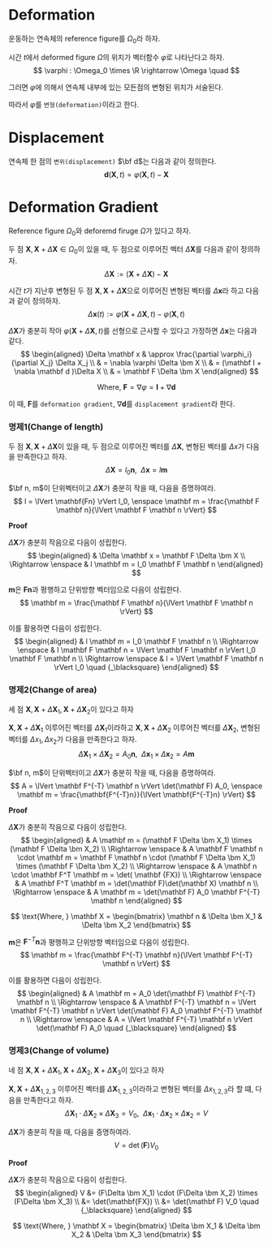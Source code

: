 # Deformation
운동하는 연속체의 reference figure를 $\Omega_0$라 하자.

시간 $t$에서 deformed figure $\Omega$의 위치가 벡터함수 $\varphi$로 나타난다고 하자.
$$ \varphi : \Omega_0 \times \R \rightarrow \Omega \quad  $$

그러면 $\varphi$에 의해서 연속체 내부에 있는 모든점의 변형된 위치가 서술된다. 

따라서 $\varphi$를 `변형(deformation)`이라고 한다.

# Displacement 
연속체 한 점의 `변위(displacement)` $\bf d$는 다음과 같이 정의한다.
$$ \mathbf d(\bm X, t) = \varphi(\bm X, t) - \bm X $$

# Deformation Gradient
Reference figure $\Omega_0$와 deforemd firuge $\Omega$가 있다고 하자.

두 점 $\bm X, \bm X + \Delta \bm X \in \Omega_0$이 있을 때, 두 점으로 이루어진 벡터 $\Delta \bm X$를 다음과 같이 정의하자.
$$ \Delta \bm X := (\bm X + \Delta \bm X) - \bm X $$

시간 $t$가 지난후 변형된 두 점 $\bm X, \bm X + \Delta \bm X$으로 이루어진 변형된 벡터를 $\Delta \mathbf x$라 하고 다음과 같이 정의하자.
$$ \Delta \mathbf x(t) := \varphi(\bm X + \Delta \bm X, t) - \varphi(\bm X,t) $$

$\Delta \bm X$가 충분히 작아 $\varphi (\bm X + \Delta \bm X, t)$를 선형으로 근사할 수 있다고 가정하면 $\Delta \mathbf x$는 다음과 같다.
$$ \begin{aligned} \Delta \mathbf x & \approx \frac{\partial \varphi_i}{\partial X_j} \Delta X_j \\ & = \nabla \varphi \Delta \bm X \\ & =  (\mathbf I + \nabla \mathbf d )\Delta X \\ & = \mathbf F \Delta \bm X \end{aligned} $$

$$ \text{Where, } \mathbf F = \nabla \varphi = \mathbf I + \nabla \mathbf d $$

이 때, $\mathbf F$를 `deformation gradient`, $\nabla \mathbf d$를 `displacement gradient`라 한다.


### 명제1(Change of length)
두 점 $\bm X, \bm X + \Delta \bm X$이 있을 때, 두 점으로 이루어진 벡터를 $\Delta \bm X$, 변형된 벡터를 $\Delta x$가 다음을 만족한다고 하자.
$$ \Delta \bm X = l_0 \mathbf n, \enspace \Delta \mathbf x = l \mathbf m$$

$\bf n, m$이 단위벡터이고 $\Delta \bm X$가 충분히 작을 때, 다음을 증명하여라.
$$ l = \lVert \mathbf{Fn} \rVert l_0, \enspace \mathbf m = \frac{\mathbf F \mathbf n}{\lVert \mathbf F \mathbf n \rVert} $$

**Proof**

$\Delta \bm X$가 충분히 작음으로 다음이 성립한다.
$$ \begin{aligned} & \Delta \mathbf x = \mathbf F \Delta \bm X \\ \Rightarrow \enspace &  l \mathbf m = l_0 \mathbf F \mathbf n \end{aligned} $$

$\mathbf m$은 $\mathbf F \mathbf n$과 평행하고 단위방향 벡터임으로 다음이 성립한다.
$$ \mathbf m = \frac{\mathbf F \mathbf n}{\lVert \mathbf F \mathbf n \rVert} $$

이를 활용하면 다음이 성립한다.
$$ \begin{aligned} & l \mathbf m = l_0 \mathbf F \mathbf n \\ \Rightarrow \enspace & l \mathbf F \mathbf n = \lVert \mathbf F \mathbf n \rVert l_0 \mathbf F \mathbf n \\ \Rightarrow \enspace & l = \lVert \mathbf F \mathbf n \rVert l_0 \quad {_\blacksquare} \end{aligned} $$

### 명제2(Change of area)
세 점 $\bm X, \bm X + \Delta \bm X_1, \bm X + \Delta \bm X_2$이 있다고 하자

$\bm X, \bm X + \Delta \bm X_1$ 이루어진 벡터를 $\Delta \bm X_1$이라하고 $\bm X, \bm X + \Delta \bm X_2$ 이루어진 벡터를 $\Delta \bm X_2$, 변형된 벡터를 $\Delta x_1, \Delta x_2$가 다음을 만족한다고 하자.
$$ \Delta \bm X_1 \times \Delta \bm X_2 = A_0 \mathbf n, \enspace \Delta \mathbf x_1 \times \Delta \mathbf x_2 = A \mathbf m$$

$\bf n, m$이 단위벡터이고 $\Delta \bm X$가 충분히 작을 때, 다음을 증명하여라.
$$ A = \lVert \mathbf F^{-T} \mathbf n \rVert \det(\mathbf F) A_0, \enspace \mathbf m = \frac{\mathbf{F^{-T}n}}{\lVert \mathbf{F^{-T}n} \rVert} $$

**Proof**

$\Delta \bm X$가 충분히 작음으로 다음이 성립한다.
$$ \begin{aligned} & A \mathbf m = (\mathbf F \Delta \bm X_1) \times (\mathbf F \Delta \bm X_2) \\ \Rightarrow \enspace &  A \mathbf F \mathbf n \cdot  \mathbf m = \mathbf F \mathbf n \cdot (\mathbf F \Delta \bm X_1) \times (\mathbf F \Delta \bm X_2) \\ \Rightarrow \enspace &  A \mathbf n \cdot \mathbf F^T \mathbf m = \det( \mathbf {FX}) \\ \Rightarrow \enspace &  A  \mathbf F^T \mathbf m = \det(\mathbf F)\det(\mathbf X) \mathbf n \\ \Rightarrow \enspace &  A  \mathbf m = \det(\mathbf F) A_0 \mathbf F^{-T} \mathbf n \end{aligned} $$

$$ \text{Where, } \mathbf X = \begin{bmatrix} \mathbf n & \Delta \bm X_1 & \Delta \bm X_2 \end{bmatrix} $$

$\mathbf m$은 $\mathbf F^{-T} \mathbf n$과 평행하고 단위방향 벡터임으로 다음이 성립한다.
$$ \mathbf m = \frac{\mathbf F^{-T} \mathbf n}{\lVert \mathbf F^{-T} \mathbf n \rVert} $$

이를 활용하면 다음이 성립한다.
$$ \begin{aligned} &  A \mathbf m = A_0 \det(\mathbf F) \mathbf F^{-T} \mathbf n \\ \Rightarrow \enspace & A \mathbf F^{-T} \mathbf n = \lVert \mathbf F^{-T} \mathbf n \rVert \det(\mathbf F) A_0 \mathbf F^{-T} \mathbf n \\ \Rightarrow \enspace & A = \lVert \mathbf F^{-T} \mathbf n \rVert \det(\mathbf F) A_0 \quad {_\blacksquare} \end{aligned} $$

### 명제3(Change of volume)
네 점 $\bm X, \bm X + \Delta \bm X_1, \bm X + \Delta \bm X_2, \bm X + \Delta \bm X_3$이 있다고 하자

$\bm X, \bm X + \Delta \bm X_{1,2,3}$ 이루어진 벡터를 $\Delta \bm X_{1,2,3}$이라하고 변형된 벡터를 $\Delta x_{1,2,3}$라 할 떄, 다음을 만족한다고 하자.
$$ \Delta \bm X_1 \cdot \Delta \bm X_2 \times \Delta \bm X_3 = V_0 , \enspace \Delta \mathbf x_1 \cdot \Delta \mathbf x_2 \times \Delta \mathbf x_2 = V$$

$\Delta \bm X$가 충분히 작을 때, 다음을 증명하여라.
$$ V = \det(\mathbf F) V_0 $$

**Proof**

$\Delta \bm X$가 충분히 작음으로 다음이 성립한다.
$$ \begin{aligned} V &= (F\Delta \bm X_1) \cdot (F\Delta \bm X_2) \times (F\Delta \bm X_3) \\ &=  \det(\mathbf{FX}) \\ &= \det(\mathbf F) V_0 \quad {_\blacksquare} \end{aligned} $$

$$ \text{Where, } \mathbf X = \begin{bmatrix} \Delta \bm X_1 & \Delta \bm X_2 & \Delta \bm X_3 \end{bmatrix} $$